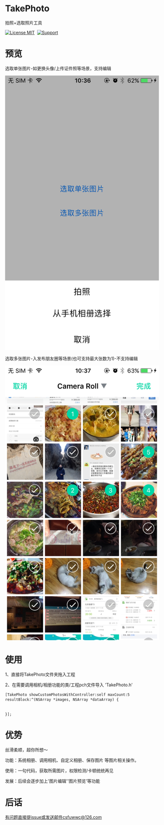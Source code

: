 # TakePhoto
拍照+选取照片工具

[![License MIT](https://img.shields.io/badge/license-MIT-green.svg?style=flat)](https://github.com/csfuwwc/TakePhoto/blob/master/LICENSE)&nbsp;
[![Support](https://img.shields.io/badge/support-iOS%208%2B%20-blue.svg?style=flat)](https://www.apple.com/nl/ios/)&nbsp;


# 预览


选取单张图片-如更换头像/上传证件照等场景，支持编辑

![image](https://github.com/csfuwwc/TakePhoto/blob/master/TakePhotoDemo/IMG_1829.PNG)


选取多张图片-入发布朋友圈等场景(也可支持最大张数为1)-不支持编辑

![image](https://github.com/csfuwwc/TakePhoto/blob/master/TakePhotoDemo/IMG_1832.PNG)


# 使用

1、直接将TakePhoto文件夹拖入工程

2、在需要调用相机/相册功能的类/工程pch文件导入 'TakePhoto.h'

    [TakePhoto showCustomPhotosWithController:self maxCount:5 resultBlock:^(NSArray *images, NSArray *dataArray) {
        
        
    }];
    
# 优势

丝滑柔顺，超你所想～

功能：系统相册、调用相机、自定义相册、保存图片 等图片相关操作。

使用：一句代码，获取所需图片，权限检测/卡顿统统再见

发展：后续会逐步加上'图片编辑''图片预览'等功能

# 后话

有问题直接提issue或发送邮件csfuwwc@126.com
